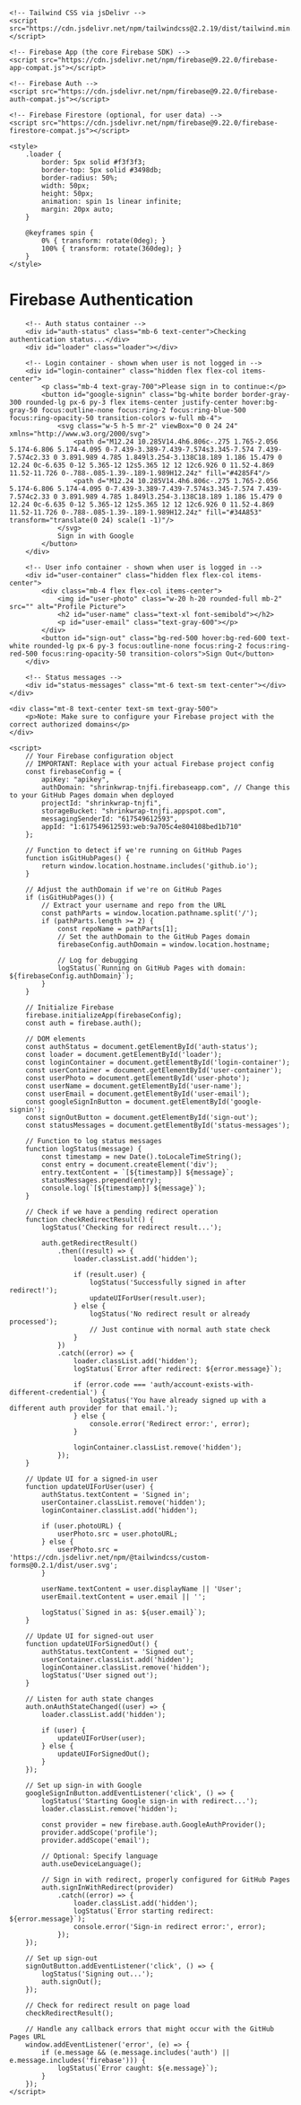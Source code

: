 <!DOCTYPE html>
<html lang="en">
<head>
    <meta charset="UTF-8">
    <meta name="viewport" content="width=device-width, initial-scale=1.0">
    <title>Firebase Authentication with GitHub Pages</title>
    
    <!-- Tailwind CSS via jsDelivr -->
    <script src="https://cdn.jsdelivr.net/npm/tailwindcss@2.2.19/dist/tailwind.min.js"></script>
    
    <!-- Firebase App (the core Firebase SDK) -->
    <script src="https://cdn.jsdelivr.net/npm/firebase@9.22.0/firebase-app-compat.js"></script>
    
    <!-- Firebase Auth -->
    <script src="https://cdn.jsdelivr.net/npm/firebase@9.22.0/firebase-auth-compat.js"></script>
    
    <!-- Firebase Firestore (optional, for user data) -->
    <script src="https://cdn.jsdelivr.net/npm/firebase@9.22.0/firebase-firestore-compat.js"></script>
    
    <style>
        .loader {
            border: 5px solid #f3f3f3;
            border-top: 5px solid #3498db;
            border-radius: 50%;
            width: 50px;
            height: 50px;
            animation: spin 1s linear infinite;
            margin: 20px auto;
        }
        
        @keyframes spin {
            0% { transform: rotate(0deg); }
            100% { transform: rotate(360deg); }
        }
    </style>
</head>
<body class="bg-gray-100 min-h-screen flex flex-col items-center justify-center p-4">
    <div class="bg-white rounded-lg shadow-xl p-8 max-w-md w-full">
        <h1 class="text-2xl font-bold text-center mb-6">Firebase Authentication</h1>
        
        <!-- Auth status container -->
        <div id="auth-status" class="mb-6 text-center">Checking authentication status...</div>
        <div id="loader" class="loader"></div>
        
        <!-- Login container - shown when user is not logged in -->
        <div id="login-container" class="hidden flex flex-col items-center">
            <p class="mb-4 text-gray-700">Please sign in to continue:</p>
            <button id="google-signin" class="bg-white border border-gray-300 rounded-lg px-6 py-3 flex items-center justify-center hover:bg-gray-50 focus:outline-none focus:ring-2 focus:ring-blue-500 focus:ring-opacity-50 transition-colors w-full mb-4">
                <svg class="w-5 h-5 mr-2" viewBox="0 0 24 24" xmlns="http://www.w3.org/2000/svg">
                    <path d="M12.24 10.285V14.4h6.806c-.275 1.765-2.056 5.174-6.806 5.174-4.095 0-7.439-3.389-7.439-7.574s3.345-7.574 7.439-7.574c2.33 0 3.891.989 4.785 1.849l3.254-3.138C18.189 1.186 15.479 0 12.24 0c-6.635 0-12 5.365-12 12s5.365 12 12 12c6.926 0 11.52-4.869 11.52-11.726 0-.788-.085-1.39-.189-1.989H12.24z" fill="#4285F4"/>
                    <path d="M12.24 10.285V14.4h6.806c-.275 1.765-2.056 5.174-6.806 5.174-4.095 0-7.439-3.389-7.439-7.574s3.345-7.574 7.439-7.574c2.33 0 3.891.989 4.785 1.849l3.254-3.138C18.189 1.186 15.479 0 12.24 0c-6.635 0-12 5.365-12 12s5.365 12 12 12c6.926 0 11.52-4.869 11.52-11.726 0-.788-.085-1.39-.189-1.989H12.24z" fill="#34A853" transform="translate(0 24) scale(1 -1)"/>
                </svg>
                Sign in with Google
            </button>
        </div>
        
        <!-- User info container - shown when user is logged in -->
        <div id="user-container" class="hidden flex flex-col items-center">
            <div class="mb-4 flex flex-col items-center">
                <img id="user-photo" class="w-20 h-20 rounded-full mb-2" src="" alt="Profile Picture">
                <h2 id="user-name" class="text-xl font-semibold"></h2>
                <p id="user-email" class="text-gray-600"></p>
            </div>
            <button id="sign-out" class="bg-red-500 hover:bg-red-600 text-white rounded-lg px-6 py-3 focus:outline-none focus:ring-2 focus:ring-red-500 focus:ring-opacity-50 transition-colors">Sign Out</button>
        </div>
        
        <!-- Status messages -->
        <div id="status-messages" class="mt-6 text-sm text-center"></div>
    </div>
    
    <div class="mt-8 text-center text-sm text-gray-500">
        <p>Note: Make sure to configure your Firebase project with the correct authorized domains</p>
    </div>

    <script>
        // Your Firebase configuration object
        // IMPORTANT: Replace with your actual Firebase project config
        const firebaseConfig = {
            apiKey: "apikey",
            authDomain: "shrinkwrap-tnjfi.firebaseapp.com", // Change this to your GitHub Pages domain when deployed
            projectId: "shrinkwrap-tnjfi",
            storageBucket: "shrinkwrap-tnjfi.appspot.com",
            messagingSenderId: "617549612593",
            appId: "1:617549612593:web:9a705c4e804108bed1b710"
        };
        
        // Function to detect if we're running on GitHub Pages
        function isGitHubPages() {
            return window.location.hostname.includes('github.io');
        }
        
        // Adjust the authDomain if we're on GitHub Pages
        if (isGitHubPages()) {
            // Extract your username and repo from the URL
            const pathParts = window.location.pathname.split('/');
            if (pathParts.length >= 2) {
                const repoName = pathParts[1];
                // Set the authDomain to the GitHub Pages domain
                firebaseConfig.authDomain = window.location.hostname;
                
                // Log for debugging
                logStatus(`Running on GitHub Pages with domain: ${firebaseConfig.authDomain}`);
            }
        }
        
        // Initialize Firebase
        firebase.initializeApp(firebaseConfig);
        const auth = firebase.auth();
        
        // DOM elements
        const authStatus = document.getElementById('auth-status');
        const loader = document.getElementById('loader');
        const loginContainer = document.getElementById('login-container');
        const userContainer = document.getElementById('user-container');
        const userPhoto = document.getElementById('user-photo');
        const userName = document.getElementById('user-name');
        const userEmail = document.getElementById('user-email');
        const googleSignInButton = document.getElementById('google-signin');
        const signOutButton = document.getElementById('sign-out');
        const statusMessages = document.getElementById('status-messages');
        
        // Function to log status messages
        function logStatus(message) {
            const timestamp = new Date().toLocaleTimeString();
            const entry = document.createElement('div');
            entry.textContent = `[${timestamp}] ${message}`;
            statusMessages.prepend(entry);
            console.log(`[${timestamp}] ${message}`);
        }
        
        // Check if we have a pending redirect operation
        function checkRedirectResult() {
            logStatus('Checking for redirect result...');
            
            auth.getRedirectResult()
                .then((result) => {
                    loader.classList.add('hidden');
                    
                    if (result.user) {
                        logStatus('Successfully signed in after redirect!');
                        updateUIForUser(result.user);
                    } else {
                        logStatus('No redirect result or already processed');
                        // Just continue with normal auth state check
                    }
                })
                .catch((error) => {
                    loader.classList.add('hidden');
                    logStatus(`Error after redirect: ${error.message}`);
                    
                    if (error.code === 'auth/account-exists-with-different-credential') {
                        logStatus('You have already signed up with a different auth provider for that email.');
                    } else {
                        console.error('Redirect error:', error);
                    }
                    
                    loginContainer.classList.remove('hidden');
                });
        }
        
        // Update UI for a signed-in user
        function updateUIForUser(user) {
            authStatus.textContent = 'Signed in';
            userContainer.classList.remove('hidden');
            loginContainer.classList.add('hidden');
            
            if (user.photoURL) {
                userPhoto.src = user.photoURL;
            } else {
                userPhoto.src = 'https://cdn.jsdelivr.net/npm/@tailwindcss/custom-forms@0.2.1/dist/user.svg';
            }
            
            userName.textContent = user.displayName || 'User';
            userEmail.textContent = user.email || '';
            
            logStatus(`Signed in as: ${user.email}`);
        }
        
        // Update UI for signed-out user
        function updateUIForSignedOut() {
            authStatus.textContent = 'Signed out';
            userContainer.classList.add('hidden');
            loginContainer.classList.remove('hidden');
            logStatus('User signed out');
        }
        
        // Listen for auth state changes
        auth.onAuthStateChanged((user) => {
            loader.classList.add('hidden');
            
            if (user) {
                updateUIForUser(user);
            } else {
                updateUIForSignedOut();
            }
        });
        
        // Set up sign-in with Google
        googleSignInButton.addEventListener('click', () => {
            logStatus('Starting Google sign-in with redirect...');
            loader.classList.remove('hidden');
            
            const provider = new firebase.auth.GoogleAuthProvider();
            provider.addScope('profile');
            provider.addScope('email');
            
            // Optional: Specify language
            auth.useDeviceLanguage();
            
            // Sign in with redirect, properly configured for GitHub Pages
            auth.signInWithRedirect(provider)
                .catch((error) => {
                    loader.classList.add('hidden');
                    logStatus(`Error starting redirect: ${error.message}`);
                    console.error('Sign-in redirect error:', error);
                });
        });
        
        // Set up sign-out
        signOutButton.addEventListener('click', () => {
            logStatus('Signing out...');
            auth.signOut();
        });
        
        // Check for redirect result on page load
        checkRedirectResult();
        
        // Handle any callback errors that might occur with the GitHub Pages URL
        window.addEventListener('error', (e) => {
            if (e.message && (e.message.includes('auth') || e.message.includes('firebase'))) {
                logStatus(`Error caught: ${e.message}`);
            }
        });
    </script>
</body>
</html>
